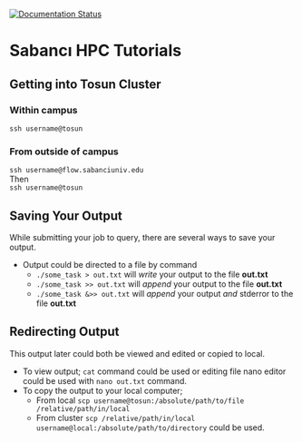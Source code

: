 [![Documentation Status](https://readthedocs.org/projects/su-hpc-tutorials/badge/?version=latest)](https://su-hpc-tutorials.readthedocs.io/en/latest/?badge=latest)
      

# Sabancı HPC Tutorials

## Getting into Tosun Cluster

### Within campus
`ssh username@tosun`

### From outside of campus
`ssh username@flow.sabanciuniv.edu`  
Then  
`ssh username@tosun`  

## Saving Your Output
While submitting your job to query, there are several ways to save your output.  
  
- Output could be directed to a file by command   
    - `./some_task > out.txt` will *write* your output to the file **out.txt**  
    - `./some_task >> out.txt` will *append* your output to the file **out.txt**  
    - `./some_task &>> out.txt` will *append* your output *and* stderror to the file **out.txt**  


## Redirecting Output
This output later could both be viewed and edited or copied to local.  
  
- To view output; `cat` command could be used or editing file nano editor could be used with `nano out.txt` command.  
- To copy the output to your local computer; 
    - From local `scp username@tosun:/absolute/path/to/file /relative/path/in/local`
    - From cluster `scp /relative/path/in/local username@local:/absolute/path/to/directory` could be used.    
